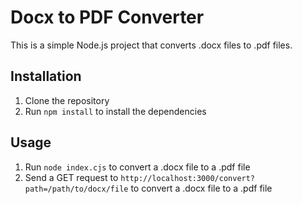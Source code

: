 <!-- write a read me for this app that is a node js project that converts doc or docx files that is given to it by their address to pdf file and the path of the file is given to is with a get request to port 3000 of /convert url -->

# Docx to PDF Converter

This is a simple Node.js project that converts .docx files to .pdf files.

## Installation

1. Clone the repository
2. Run `npm install` to install the dependencies

## Usage

1. Run `node index.cjs` to convert a .docx file to a .pdf file
2. Send a GET request to `http://localhost:3000/convert?path=/path/to/docx/file` to convert a .docx file to a .pdf file
